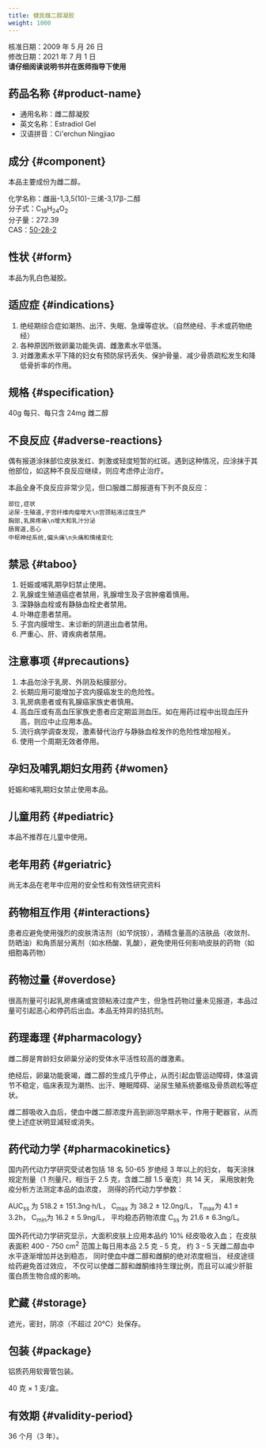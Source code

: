 ```yaml
---
title: 健民雌二醇凝胶
weight: 1000
---
```


<section class="box">

核准日期：2009 年 5 月 26 日\
修改日期：2021 年 7 月 1 日\
**请仔细阅读说明书并在医师指导下使用**

</section>

## 药品名称 {#product-name}

- 通用名称：雌二醇凝胶
- 英文名称：Estradiol Gel
- 汉语拼音：Ci'erchun Ningjiao

## 成分 {#component}

本品主要成份为雌二醇。

化学名称：雌甾-1,3,5(10)-三烯-3,17&beta;-二醇\
分子式：C<sub>18</sub>H<sub>24</sub>O<sub>2</sub>\
分子量：272.39\
CAS：[50-28-2](https://webbook.nist.gov/cgi/cbook.cgi?ID=50-28-2)

## 性状 {#form}

本品为乳白色凝胶。

## 适应症 {#indications}

1. 绝经期综合症如潮热、出汗、失眠、急燥等症状。（自然绝经、手术或药物绝经）
1. 各种原因所致卵巢功能失调、雌激素水平低落。
1. 对雌激素水平下降的妇女有预防尿钙丢失、保护骨量、减少骨质疏松发生和降低骨折率的作用。

## 规格  {#specification}

40g 每只、每只含 24mg 雌二醇

## 不良反应 {#adverse-reactions}

偶有报道涂抹部位皮肤发红、刺激或轻度短暂的红斑。遇到这种情况，应涂抹于其他部位，如这种不良反应继续，则应考虑停止治疗。

本品全身不良反应非常少见，但口服雌二醇报道有下列不良反应：

```csv
部位,症状
泌尿-生殖道,子宫纤维肉瘤增大\n宫颈粘液过度生产
胸部,乳房疼痛\n增大和乳汁分泌
肠胃道,恶心
中枢神经系统,偏头痛\n头痛和情绪变化
```

## 禁忌 {#taboo}

1. 妊娠或哺乳期孕妇禁止使用。
1. 乳腺或生殖道癌症者禁用，乳腺增生及子宫肿瘤着慎用。
1. 深静脉血栓或有静脉血栓史者禁用。
1. 卟啉症患者禁用。
1. 子宫内膜增生、末诊断的阴道出血者禁用。
1. 严重心、肝、肾疾病者禁用。

## 注意事项 {#precautions}

1. 本品勿涂于乳房、外阴及粘膜部分。
1. 长期应用可能增加子宫内膜癌发生的危险性。
1. 乳房病患者或有乳腺癌家族史者慎用。
1. 高血压或有高血压家族史患者应定期监测血压。如在用药过程中出现血压升高，则应中止应用本品。
1. 流行病学调查发现，激素替代治疗与静脉血栓发作的危险性增加相关。
1. 使用一个周期无效者停用。

## 孕妇及哺乳期妇女用药 {#women}

妊娠和哺乳期妇女禁止使用本品。

## 儿童用药 {#pediatric}

本品不推荐在儿童中使用。

## 老年用药 {#geriatric}

尚无本品在老年中应用的安全性和有效性研究资料

## 药物相互作用 {#interactions}

患者应避免使用强烈的皮肤清洁剂（如芐烷铵），酒精含量高的洁肤品（收敛剂、防晒油）和角质层分离剂（如水杨酸、乳酸），避免使用任何影响皮肤的药物（如细胞毒药物）

## 药物过量 {#overdose}

很高剂量可引起乳房疼痛或宫颈粘液过度产生，但急性药物过量未见报道，本品过量可引起恶心和停药后出血。本品无特异的拮抗剂。

## 药理毒理 {#pharmacology}

雌二醇是育龄妇女卵巢分泌的受体水平活性较高的雌激素。

绝经后，卵巢功能衰竭，雌二醇的生成几乎停止，从而引起血管运动障碍，体温调节不稳定，临床表现为潮热、出汗、睡眠障碍、泌尿生殖系统萎缩及骨质疏松等症状。

雌二醇吸收入血后，使血中雌二醇浓度升高到卵泡早期水平，作用于靶器官，从而使上述症状明显減轻或消失。

## 药代动力学 {#pharmacokinetics}

国内药代动力学研究受试者包括 18 名 50-65 岁绝经 3 年以上的妇女，
每天涂抹规定剂量（1 剂量尺，相当于 2.5 克，含雌二醇 1.5 毫克）共 14 天，
采用放射免疫分析方法测定本品的血浓度，
测得的药代动力学参数：

AUC<sub>ss</sub> 为 518.2 &plusmn; 151.3ng&middot;h/L，
C<sub>max</sub> 为 38.2 &plusmn; 12.0ng/L，
T<sub>max</sub>为 4.1 &plusmn; 3.2h，
C<sub>min</sub>为 16.2 &plusmn; 5.9ng/L，
平均稳态药物浓度 C<sub>ss</sub> 为 21.6 &plusmn; 6.3ng/L。

国外药代动力学研究显示，大面积皮肤上应用本品约 10% 经皮吸收入血；
在皮肤表面积 400 - 750 cm<sup>2</sup> 范围上每日用本品 2.5 克 - 5 克，
约 3 - 5 天雌二醇血中水平逐渐增加并达到稳态，
同时使血中雌二醇和雌酮的绝对浓度相当，
经皮途径给药避免首过效应，
不仅可以使雌二醇和雌酮维持生理比例，而且可以减少肝脏蛋白质生物合成的影响。

## 贮藏 {#storage}

遮光，密封，阴凉（不超过 20&deg;C）处保存。

## 包装 {#package}

铝质药用软膏管包装。

40 克 &times; 1 支/盒。

## 有效期 {#validity-period}

36 个月（3 年）。
